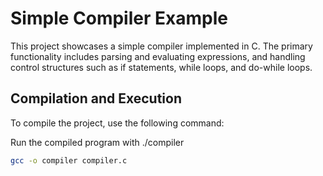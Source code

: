 # Simple Compiler Example

This project showcases a simple compiler implemented in C. The primary functionality includes parsing and evaluating expressions, and handling control structures such as if statements, while loops, and do-while loops.

## Compilation and Execution

To compile the project, use the following command:

Run the compiled program with ./compiler

```bash
gcc -o compiler compiler.c

